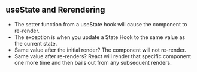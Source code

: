 ## useState and Rerendering

* The setter function from a useState hook will cause the component to re-render.
* The exception is when you update a State Hook to the same value as the current state.
* Same value after the initial render? The component will not re-render.
* Same value after re-renders? React will render that specific component one more time and then
bails out from any subsequent renders.